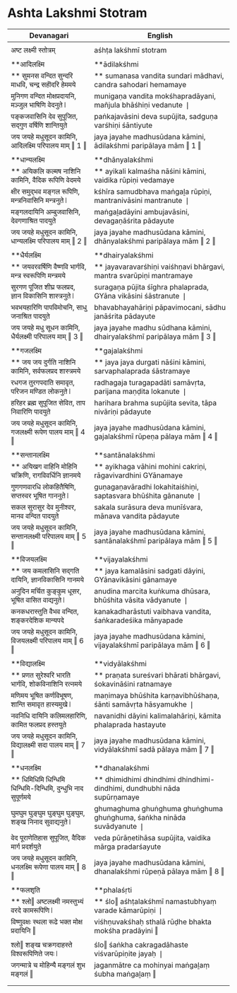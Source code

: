 # Ashta Lakshmi Stotram

| Devanagari | English |
| ------ | ------ |
|  |  |
| अष्ट लक्ष्मी स्तोत्रम्   | aśhṭa lakśhmī stotram   |
|  |  |
| **आदिलक्ष्मि   | **ādilakśhmi   |
| ** सुमनस वन्दित सुन्दरि माधवि, चन्द्र सहॊदरि हेममये   | ** sumanasa vandita sundari mādhavi, candra sahodari hemamaye   |
| मुनिगण वन्दित मोक्षप्रदायनि, मञ्जुल भाषिणि वेदनुते ❘   | munigaṇa vandita mokśhapradāyani, mañjula bhāśhiṇi vedanute ❘   |
| पङ्कजवासिनि देव सुपूजित, सद्गुण वर्षिणि शान्तियुते   | paṅkajavāsini deva supūjita, sadguṇa varśhiṇi śāntiyute   |
| जय जयहे मधुसूदन कामिनि, आदिलक्ष्मि परिपालय माम् ‖ 1 ‖   | jaya jayahe madhusūdana kāmini, ādilakśhmi paripālaya mām ‖ 1 ‖   |
|  |  |
|  **धान्यलक्ष्मि   |  **dhānyalakśhmi   |
| ** अयिकलि कल्मष नाशिनि कामिनि, वैदिक रूपिणि वेदमये   | ** ayikali kalmaśha nāśini kāmini, vaidika rūpiṇi vedamaye   |
| क्षीर समुद्भव मङ्गल रूपिणि, मन्त्रनिवासिनि मन्त्रनुते ❘   | kśhīra samudbhava maṅgaḻa rūpiṇi, mantranivāsini mantranute ❘   |
| मङ्गलदायिनि अम्बुजवासिनि, देवगणाश्रित पादयुते   | maṅgaḻadāyini ambujavāsini, devagaṇāśrita pādayute   |
| जय जयहे मधुसूदन कामिनि, धान्यलक्ष्मि परिपालय माम् ‖ 2 ‖   | jaya jayahe madhusūdana kāmini, dhānyalakśhmi paripālaya mām ‖ 2 ‖   |
|  |  |
|  **धैर्यलक्ष्मि   |  **dhairyalakśhmi   |
| ** जयवरवर्षिणि वैष्णवि भार्गवि, मन्त्र स्वरूपिणि मन्त्रमये   | ** jayavaravarśhiṇi vaiśhṇavi bhārgavi, mantra svarūpiṇi mantramaye   |
| सुरगण पूजित शीघ्र फलप्रद, ज्ञान विकासिनि शास्त्रनुते ❘   | suragaṇa pūjita śīghra phalaprada, GYāna vikāsini śāstranute ❘   |
| भवभयहारिणि पापविमोचनि, साधु जनाश्रित पादयुते   | bhavabhayahāriṇi pāpavimocani, sādhu janāśrita pādayute   |
| जय जयहे मधु सूधन कामिनि, धैर्यलक्ष्मी परिपालय माम् ‖ 3 ‖   | jaya jayahe madhu sūdhana kāmini, dhairyalakśhmī paripālaya mām ‖ 3 ‖   |
|  |  |
|  **गजलक्ष्मि   |  **gajalakśhmi   |
| ** जय जय दुर्गति नाशिनि कामिनि, सर्वफलप्रद शास्त्रमये   | ** jaya jaya durgati nāśini kāmini, sarvaphalaprada śāstramaye   |
| रधगज तुरगपदाति समावृत, परिजन मण्डित लोकनुते ❘   | radhagaja turagapadāti samāvṛta, parijana maṇḍita lokanute ❘   |
| हरिहर ब्रह्म सुपूजित सेवित, ताप निवारिणि पादयुते   | harihara brahma supūjita sevita, tāpa nivāriṇi pādayute   |
| जय जयहे मधुसूदन कामिनि, गजलक्ष्मी रूपेण पालय माम् ‖ 4 ‖   | jaya jayahe madhusūdana kāmini, gajalakśhmī rūpeṇa pālaya mām ‖ 4 ‖   |
|  |  |
|  **सन्तानलक्ष्मि   |  **santānalakśhmi   |
| ** अयिखग वाहिनि मोहिनि चक्रिणि, रागविवर्धिनि ज्ञानमये   | ** ayikhaga vāhini mohini cakriṇi, rāgavivardhini GYānamaye   |
| गुणगणवारधि लोकहितैषिणि, सप्तस्वर भूषित गाननुते ❘   | guṇagaṇavāradhi lokahitaiśhiṇi, saptasvara bhūśhita gānanute ❘   |
| सकल सुरासुर देव मुनीश्वर, मानव वन्दित पादयुते   | sakala surāsura deva munīśvara, mānava vandita pādayute   |
| जय जयहे मधुसूदन कामिनि, सन्तानलक्ष्मी परिपालय माम् ‖ 5 ‖   | jaya jayahe madhusūdana kāmini, santānalakśhmī paripālaya mām ‖ 5 ‖   |
|  |  |
|  **विजयलक्ष्मि   |  **vijayalakśhmi   |
| ** जय कमलासिनि सद्गति दायिनि, ज्ञानविकासिनि गानमये   | ** jaya kamalāsini sadgati dāyini, GYānavikāsini gānamaye   |
| अनुदिन मर्चित कुङ्कुम धूसर, भूषित वासित वाद्यनुते ❘   | anudina marcita kuṅkuma dhūsara, bhūśhita vāsita vādyanute ❘   |
| कनकधरास्तुति वैभव वन्दित, शङ्करदेशिक मान्यपदे   | kanakadharāstuti vaibhava vandita, śaṅkaradeśika mānyapade   |
| जय जयहे मधुसूदन कामिनि, विजयलक्ष्मी परिपालय माम् ‖ 6 ‖   | jaya jayahe madhusūdana kāmini, vijayalakśhmī paripālaya mām ‖ 6 ‖   |
|  |  |
|  **विद्यालक्ष्मि   |  **vidyālakśhmi   |
| ** प्रणत सुरेश्वरि भारति भार्गवि, शोकविनाशिनि रत्नमये   | ** praṇata sureśvari bhārati bhārgavi, śokavināśini ratnamaye   |
| मणिमय भूषित कर्णविभूषण, शान्ति समावृत हास्यमुखे ❘   | maṇimaya bhūśhita karṇavibhūśhaṇa, śānti samāvṛta hāsyamukhe ❘   |
| नवनिधि दायिनि कलिमलहारिणि, कामित फलप्रद हस्तयुते   | navanidhi dāyini kalimalahāriṇi, kāmita phalaprada hastayute   |
| जय जयहे मधुसूदन कामिनि, विद्यालक्ष्मी सदा पालय माम् ‖ 7 ‖   | jaya jayahe madhusūdana kāmini, vidyālakśhmī sadā pālaya mām ‖ 7 ‖   |
|  |  |
|  **धनलक्ष्मि   |  **dhanalakśhmi   |
| ** धिमिधिमि धिन्धिमि धिन्धिमि-दिन्धिमि, दुन्धुभि नाद सुपूर्णमये   | ** dhimidhimi dhindhimi dhindhimi-dindhimi, dundhubhi nāda supūrṇamaye   |
| घुमघुम घुङ्घुम घुङ्घुम घुङ्घुम, शङ्ख निनाद सुवाद्यनुते ❘   | ghumaghuma ghuṅghuma ghuṅghuma ghuṅghuma, śaṅkha nināda suvādyanute ❘   |
| वेद पूराणेतिहास सुपूजित, वैदिक मार्ग प्रदर्शयुते   | veda pūrāṇetihāsa supūjita, vaidika mārga pradarśayute   |
| जय जयहे मधुसूदन कामिनि, धनलक्ष्मि रूपेणा पालय माम् ‖ 8 ‖   | jaya jayahe madhusūdana kāmini, dhanalakśhmi rūpeṇā pālaya mām ‖ 8 ‖   |
|  |  |
|  **फलशृति   |  **phalaśṛti   |
| ** श्लो‖ अष्टलक्ष्मी नमस्तुभ्यं वरदे कामरूपिणि ❘   | ** ślo‖ aśhṭalakśhmī namastubhyaṃ varade kāmarūpiṇi ❘   |
| विष्णुवक्षः स्थला रूढे भक्त मोक्ष प्रदायिनि ‖   | viśhṇuvakśhaḥ sthalā rūḍhe bhakta mokśha pradāyini ‖   |
|  |  |
| श्लो‖ शङ्ख चक्रगदाहस्ते विश्वरूपिणिते जयः ❘   | ślo‖ śaṅkha cakragadāhaste viśvarūpiṇite jayaḥ ❘   |
| जगन्मात्रे च मोहिन्यै मङ्गलं शुभ मङ्गलं ‖   | jaganmātre ca mohinyai maṅgaḻaṃ śubha maṅgaḻaṃ ‖   |
|  |  |
|  |  |
